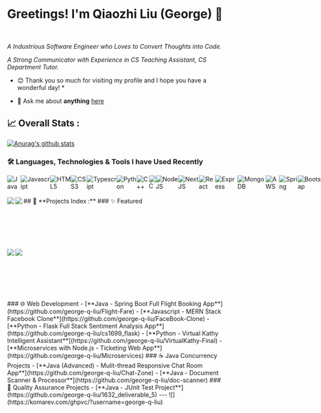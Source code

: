 # Greetings! I'm Qiaozhi Liu (George) 👋<!-- george_qiaozhi_liu  --><!-- george_qiaozhi_liu  --><!-- george_qiaozhi_liu  --><!-- george_qiaozhi_liu  --><!-- george_qiaozhi_liu  --><!-- george_qiaozhi_liu  --><!-- george_qiaozhi_liu  --><!-- george_qiaozhi_liu  --><!-- george_qiaozhi_liu  -->
</a><!-- george_qiaozhi_liu  --><!-- george_qiaozhi_liu  --><!-- george_qiaozhi_liu  --><!-- george_qiaozhi_liu  --><!-- george_qiaozhi_liu  -->
<!-- george_qiaozhi_liu  --><!-- george_qiaozhi_liu  --><!-- george_qiaozhi_liu  --><!-- george_qiaozhi_liu  --><!-- george_qiaozhi_liu  -->
<br /><!-- george_qiaozhi_liu  --><!-- george_qiaozhi_liu  --><!-- george_qiaozhi_liu  --><!-- george_qiaozhi_liu  --><!-- george_qiaozhi_liu  --><!-- george_qiaozhi_liu  --><!-- george_qiaozhi_liu  --><!-- george_qiaozhi_liu  --><!-- george_qiaozhi_liu  -->
<!-- george_qiaozhi_liu  --><!-- george_qiaozhi_liu  --><!-- george_qiaozhi_liu  --><!-- george_qiaozhi_liu  -->
<!-- george_qiaozhi_liu  --><!-- george_qiaozhi_liu  --><!-- george_qiaozhi_liu  --><!-- george_qiaozhi_liu  --><!-- george_qiaozhi_liu  -->
*A Industrious Software Engineer who Loves to Convert Thoughts into Code.*<!-- george_qiaozhi_liu  --><!-- george_qiaozhi_liu  --><!-- george_qiaozhi_liu  --><!-- george_qiaozhi_liu  --><!-- george_qiaozhi_liu  --><!-- george_qiaozhi_liu  --><!-- george_qiaozhi_liu  -->
<!-- george_qiaozhi_liu  --><!-- george_qiaozhi_liu  --><!-- george_qiaozhi_liu  --><!-- george_qiaozhi_liu  --><!-- george_qiaozhi_liu  -->
*A Strong Communicator with Experience in CS Teaching Assistant, CS Department Tutor.*<!-- george_qiaozhi_liu  --><!-- george_qiaozhi_liu  -->
<!-- george_qiaozhi_liu  --><!-- george_qiaozhi_liu  --><!-- george_qiaozhi_liu  --><!-- george_qiaozhi_liu  --><!-- george_qiaozhi_liu  --><!-- george_qiaozhi_liu  --><!-- george_qiaozhi_liu  --><!-- george_qiaozhi_liu  --><!-- george_qiaozhi_liu  --><!-- george_qiaozhi_liu  -->
* 😊 Thank you so much for visiting my profile and I hope you have a wonderful day! *<!-- george_qiaozhi_liu  --><!-- george_qiaozhi_liu  --><!-- george_qiaozhi_liu  --><!-- george_qiaozhi_liu  --><!-- george_qiaozhi_liu  --><!-- george_qiaozhi_liu  --><!-- george_qiaozhi_liu  -->
<!-- george_qiaozhi_liu  --><!-- george_qiaozhi_liu  --><!-- george_qiaozhi_liu  --><!-- george_qiaozhi_liu  --><!-- george_qiaozhi_liu  --><!-- george_qiaozhi_liu  --><!-- george_qiaozhi_liu  --><!-- george_qiaozhi_liu  --><!-- george_qiaozhi_liu  --><!-- george_qiaozhi_liu  -->
- 💬 Ask me about **anything** [here](https://github.com/george-q-liu/george-q-liu/issues)<!-- george_qiaozhi_liu  --><!-- george_qiaozhi_liu  --><!-- george_qiaozhi_liu  --><!-- george_qiaozhi_liu  --><!-- george_qiaozhi_liu  --><!-- george_qiaozhi_liu  -->
<!-- george_qiaozhi_liu  --><!-- george_qiaozhi_liu  --><!-- george_qiaozhi_liu  --><!-- george_qiaozhi_liu  --><!-- george_qiaozhi_liu  --><!-- george_qiaozhi_liu  --><!-- george_qiaozhi_liu  --><!-- george_qiaozhi_liu  --><!-- george_qiaozhi_liu  --><!-- george_qiaozhi_liu  -->
<!-- george_qiaozhi_liu  --><!-- george_qiaozhi_liu  --><!-- george_qiaozhi_liu  --><!-- george_qiaozhi_liu  --><!-- george_qiaozhi_liu  -->
## 📈 **Overall Stats :**  <!-- george_qiaozhi_liu  --><!-- george_qiaozhi_liu  --><!-- george_qiaozhi_liu  --><!-- george_qiaozhi_liu  -->
<!-- george_qiaozhi_liu  --><!-- george_qiaozhi_liu  --><!-- george_qiaozhi_liu  --><!-- george_qiaozhi_liu  --><!-- george_qiaozhi_liu  -->
<!-- george_qiaozhi_liu  --><!-- george_qiaozhi_liu  --><!-- george_qiaozhi_liu  --><!-- george_qiaozhi_liu  --><!-- george_qiaozhi_liu  -->
[![Anurag's github stats](https://github-readme-stats.vercel.app/api?username=AbdulMalikDev&hide_title=true&hide=stars&theme=default)](https://github.com/george-q-liu/george-q-liu)<!-- george_qiaozhi_liu  --><!-- george_qiaozhi_liu  --><!-- george_qiaozhi_liu  --><!-- george_qiaozhi_liu  -->
<br/><!-- george_qiaozhi_liu  --><!-- george_qiaozhi_liu  --><!-- george_qiaozhi_liu  --><!-- george_qiaozhi_liu  --><!-- george_qiaozhi_liu  --><!-- george_qiaozhi_liu  --><!-- george_qiaozhi_liu  --><!-- george_qiaozhi_liu  --><!-- george_qiaozhi_liu  --><!-- george_qiaozhi_liu  -->
<!-- george_qiaozhi_liu  --><!-- george_qiaozhi_liu  --><!-- george_qiaozhi_liu  --><!-- george_qiaozhi_liu  --><!-- george_qiaozhi_liu  --><!-- george_qiaozhi_liu  --><!-- george_qiaozhi_liu  --><!-- george_qiaozhi_liu  --><!-- george_qiaozhi_liu  --><!-- george_qiaozhi_liu  -->
<!-- george_qiaozhi_liu  --><!-- george_qiaozhi_liu  --><!-- george_qiaozhi_liu  --><!-- george_qiaozhi_liu  --><!-- george_qiaozhi_liu  --><!-- george_qiaozhi_liu  --><!-- george_qiaozhi_liu  --><!-- george_qiaozhi_liu  --><!-- george_qiaozhi_liu  --><!-- george_qiaozhi_liu  -->
### 🛠️ Languages, Technologies & Tools I have Used Recently<!-- george_qiaozhi_liu  --><!-- george_qiaozhi_liu  --><!-- george_qiaozhi_liu  --><!-- george_qiaozhi_liu  --><!-- george_qiaozhi_liu  --><!-- george_qiaozhi_liu  -->
<!-- george_qiaozhi_liu  --><!-- george_qiaozhi_liu  --><!-- george_qiaozhi_liu  --><!-- george_qiaozhi_liu  --><!-- george_qiaozhi_liu  --><!-- george_qiaozhi_liu  --><!-- george_qiaozhi_liu  --><!-- george_qiaozhi_liu  --><!-- george_qiaozhi_liu  --><!-- george_qiaozhi_liu  -->
<div style="display:flex"><!-- george_qiaozhi_liu  --><!-- george_qiaozhi_liu  --><!-- george_qiaozhi_liu  --><!-- george_qiaozhi_liu  --><!-- george_qiaozhi_liu  --><!-- george_qiaozhi_liu  --><!-- george_qiaozhi_liu  --><!-- george_qiaozhi_liu  --><!-- george_qiaozhi_liu  --><!-- george_qiaozhi_liu  -->
<!-- george_qiaozhi_liu  --><!-- george_qiaozhi_liu  --><img alt="Java" src="https://img.shields.io/badge/Java-ED8B00?style=for-the-badge&logo=java&logoColor=white"><!-- george_qiaozhi_liu  --><!-- george_qiaozhi_liu  --><!-- george_qiaozhi_liu  --><!-- george_qiaozhi_liu  --><!-- george_qiaozhi_liu  --><!-- george_qiaozhi_liu  --><!-- george_qiaozhi_liu  --><!-- george_qiaozhi_liu  --><!-- george_qiaozhi_liu  --><!-- george_qiaozhi_liu  -->
<!-- george_qiaozhi_liu  --><!-- george_qiaozhi_liu  --><img alt="Javascript" src="https://img.shields.io/badge/JavaScript-323330?style=for-the-badge&logo=javascript&logoColor=F7DF1E"><!-- george_qiaozhi_liu  --><!-- george_qiaozhi_liu  -->
<!-- george_qiaozhi_liu  --><!-- george_qiaozhi_liu  --><img alt="HTML5" src="https://img.shields.io/badge/html5%20-%23E34F26.svg?&style=for-the-badge&logo=html5&logoColor=white"/><!-- george_qiaozhi_liu  --><!-- george_qiaozhi_liu  -->
<!-- george_qiaozhi_liu  --><!-- george_qiaozhi_liu  --><img alt="CSS3" src="https://img.shields.io/badge/css3%20-%231572B6.svg?&style=for-the-badge&logo=css3&logoColor=white"/><!-- george_qiaozhi_liu  --><!-- george_qiaozhi_liu  -->
<!-- george_qiaozhi_liu  --><!-- george_qiaozhi_liu  --><img alt="Typescript" src="https://img.shields.io/badge/TypeScript-007ACC?style=for-the-badge&logo=typescript&logoColor=white"><!-- george_qiaozhi_liu  --><!-- george_qiaozhi_liu  -->
<!-- george_qiaozhi_liu  --><!-- george_qiaozhi_liu  --><img alt="Python" src="https://img.shields.io/badge/Python-FFD43B?style=for-the-badge&logo=python&logoColor=blue"><!-- george_qiaozhi_liu  --><!-- george_qiaozhi_liu  -->
<!-- george_qiaozhi_liu  --><!-- george_qiaozhi_liu  --><img alt="C++" src="https://img.shields.io/badge/C%2B%2B-00599C?style=for-the-badge&logo=c%2B%2B&logoColor=white"><!-- george_qiaozhi_liu  --><!-- george_qiaozhi_liu  -->
<!-- george_qiaozhi_liu  --><!-- george_qiaozhi_liu  --><img alt="C" src="https://img.shields.io/badge/C-00599C?style=for-the-badge&logo=C&logoColor=white"><!-- george_qiaozhi_liu  --><!-- george_qiaozhi_liu  -->
<!-- george_qiaozhi_liu  --><!-- george_qiaozhi_liu  --><img alt="NodeJS" src="https://img.shields.io/badge/node.js%20-%2343853D.svg?&style=for-the-badge&logo=node.js&logoColor=white"/><!-- george_qiaozhi_liu  --><!-- george_qiaozhi_liu  -->
<!-- george_qiaozhi_liu  --><!-- george_qiaozhi_liu  --><img alt="NextJS" src="https://img.shields.io/badge/next.js-000000?style=for-the-badge&logo=nextdotjs&logoColor=white"><!-- george_qiaozhi_liu  --><!-- george_qiaozhi_liu  -->
<!-- george_qiaozhi_liu  --><!-- george_qiaozhi_liu  --><img alt="React" src="https://img.shields.io/badge/React-20232A?style=for-the-badge&logo=react&logoColor=61DAFB"><!-- george_qiaozhi_liu  --><!-- george_qiaozhi_liu  -->
<!-- george_qiaozhi_liu  --><!-- george_qiaozhi_liu  --><img alt="Express" src="https://img.shields.io/badge/Express.js-000000?style=for-the-badge&logo=express&logoColor=white"><!-- george_qiaozhi_liu  --><!-- george_qiaozhi_liu  -->
<!-- george_qiaozhi_liu  --><!-- george_qiaozhi_liu  --><img alt="MongoDB" src="https://img.shields.io/badge/MongoDB-4EA94B?style=for-the-badge&logo=mongodb&logoColor=white"><!-- george_qiaozhi_liu  --><!-- george_qiaozhi_liu  -->
<!-- george_qiaozhi_liu  --><!-- george_qiaozhi_liu  --><img alt="AWS" src="https://img.shields.io/badge/Amazon_AWS-FF9900?style=for-the-badge&logo=amazonaws&logoColor=white"><!-- george_qiaozhi_liu  --><!-- george_qiaozhi_liu  -->
<!-- george_qiaozhi_liu  --><!-- george_qiaozhi_liu  --><img alt="Spring" src="https://img.shields.io/badge/spring-%236DB33F.svg?style=for-the-badge&logo=spring&logoColor=white"><!-- george_qiaozhi_liu  --><!-- george_qiaozhi_liu  -->
<!-- george_qiaozhi_liu  --><!-- george_qiaozhi_liu  --><img alt="Bootstrap" src="https://img.shields.io/badge/Bootstrap-7534FA?style=for-the-badge&logo=bootstrap&logoColor=white"><!-- george_qiaozhi_liu  --><!-- george_qiaozhi_liu  -->
<!-- george_qiaozhi_liu  --><!-- george_qiaozhi_liu  --><img alt="Docker" src="https://img.shields.io/badge/docker-%230db7ed.svg?style=for-the-badge&logo=docker&logoColor=white"><!-- george_qiaozhi_liu  --><!-- george_qiaozhi_liu  -->
<!-- george_qiaozhi_liu  --><!-- george_qiaozhi_liu  --><img alt="Kubernetes" src="https://img.shields.io/badge/kubernetes-%23326ce5.svg?style=for-the-badge&logo=kubernetes&logoColor=white"><!-- george_qiaozhi_liu  --><!-- george_qiaozhi_liu  -->
<!-- george_qiaozhi_liu  --><!-- george_qiaozhi_liu  --><img alt="MySQL" src="https://img.shields.io/badge/mysql-%2300f.svg?style=for-the-badge&logo=mysql&logoColor=white"><!-- george_qiaozhi_liu  --><!-- george_qiaozhi_liu  -->
<!-- george_qiaozhi_liu  --><!-- george_qiaozhi_liu  --><img alt="Flask" src="https://img.shields.io/badge/flask-%23000.svg?style=for-the-badge&logo=flask&logoColor=white"><!-- george_qiaozhi_liu  --><!-- george_qiaozhi_liu  -->
<!-- george_qiaozhi_liu  --><!-- george_qiaozhi_liu  --><img alt="JWT" src="https://img.shields.io/badge/JWT-black?style=for-the-badge&logo=JSON%20web%20tokens"><!-- george_qiaozhi_liu  --><!-- george_qiaozhi_liu  -->
<!-- george_qiaozhi_liu  --><!-- george_qiaozhi_liu  --><img alt="Redux" src="https://img.shields.io/badge/redux-%23593d88.svg?style=for-the-badge&logo=redux&logoColor=white"><!-- george_qiaozhi_liu  --><!-- george_qiaozhi_liu  -->
<!-- george_qiaozhi_liu  --><!-- george_qiaozhi_liu  --><img alt="Heroku" src="https://img.shields.io/badge/heroku-%23430098.svg?style=for-the-badge&logo=heroku&logoColor=white"><!-- george_qiaozhi_liu  --><!-- george_qiaozhi_liu  -->
<!-- george_qiaozhi_liu  --><!-- george_qiaozhi_liu  --><img alt="Netlify" src="https://img.shields.io/badge/netlify-%23000000.svg?style=for-the-badge&logo=netlify&logoColor=#00C7B7"><!-- george_qiaozhi_liu  --><!-- george_qiaozhi_liu  -->
<!-- george_qiaozhi_liu  --><!-- george_qiaozhi_liu  --><img alt="IntelliJ IDEA" src="https://img.shields.io/badge/IntelliJIDEA-000000.svg?style=for-the-badge&logo=intellij-idea&logoColor=white"><!-- george_qiaozhi_liu  --><!-- george_qiaozhi_liu  -->
<!-- george_qiaozhi_liu  --><!-- george_qiaozhi_liu  --><img alt="VSCode" src="https://img.shields.io/badge/VSCode-0078D4?style=for-the-badge&logo=visual%20studio%20code&logoColor=white"><!-- george_qiaozhi_liu  --><!-- george_qiaozhi_liu  -->
<!-- george_qiaozhi_liu  --><!-- george_qiaozhi_liu  --><img alt="Postman" src="https://img.shields.io/badge/Postman-FF6C37?style=for-the-badge&logo=postman&logoColor=white"><!-- george_qiaozhi_liu  --><!-- george_qiaozhi_liu  -->
<!-- george_qiaozhi_liu  --><!-- george_qiaozhi_liu  --><img alt="Jenkins" src="https://img.shields.io/badge/jenkins-%232C5263.svg?style=for-the-badge&logo=jenkins&logoColor=white"><!-- george_qiaozhi_liu  --><!-- george_qiaozhi_liu  -->
<!-- george_qiaozhi_liu  --><!-- george_qiaozhi_liu  --><img alt="GithubActions" src="https://img.shields.io/badge/GitHub_Actions-2088FF?style=for-the-badge&logo=github-actions&logoColor=white"><!-- george_qiaozhi_liu  --><!-- george_qiaozhi_liu  -->
<!-- george_qiaozhi_liu  --><!-- george_qiaozhi_liu  --><img alt="Git" src="https://img.shields.io/badge/GIT-E44C30?style=for-the-badge&logo=git&logoColor=white"><!-- george_qiaozhi_liu  --><!-- george_qiaozhi_liu  -->
<!-- george_qiaozhi_liu  --><!-- george_qiaozhi_liu  --><img alt="Github" src="https://img.shields.io/badge/GitHub-100000?style=for-the-badge&logo=github&logoColor=white"><!-- george_qiaozhi_liu  --><!-- george_qiaozhi_liu  -->
</div><!-- george_qiaozhi_liu  --><!-- george_qiaozhi_liu  --><!-- george_qiaozhi_liu  --><!-- george_qiaozhi_liu  -->
<!-- george_qiaozhi_liu  --><!-- george_qiaozhi_liu  --><!-- george_qiaozhi_liu  --><!-- george_qiaozhi_liu  -->
## 📇 **Projects Index :** <!-- george_qiaozhi_liu  --><!-- george_qiaozhi_liu  --><!-- george_qiaozhi_liu  --><!-- george_qiaozhi_liu  -->
<!-- george_qiaozhi_liu  --><!-- george_qiaozhi_liu  --><!-- george_qiaozhi_liu  --><!-- george_qiaozhi_liu  --><!-- george_qiaozhi_liu  --><!-- george_qiaozhi_liu  --><!-- george_qiaozhi_liu  --><!-- george_qiaozhi_liu  --><!-- george_qiaozhi_liu  --><!-- george_qiaozhi_liu  -->
### ✨ Featured<!-- george_qiaozhi_liu  --><!-- george_qiaozhi_liu  --><!-- george_qiaozhi_liu  --><!-- george_qiaozhi_liu  -->
<!-- george_qiaozhi_liu  --><!-- george_qiaozhi_liu  --><!-- george_qiaozhi_liu  --><!-- george_qiaozhi_liu  --><a href="https://github.com/george-q-liu/Flight-Fare"><!-- george_qiaozhi_liu  --><!-- george_qiaozhi_liu  --><!-- george_qiaozhi_liu  --><!-- george_qiaozhi_liu  -->
  <!-- george_qiaozhi_liu  --><!-- george_qiaozhi_liu  --><!-- george_qiaozhi_liu  --><!-- george_qiaozhi_liu  --><img align="left" src="https://github-readme-stats.vercel.app/api/pin/?username=george-q-liu&repo=Flight-Fare&theme=default" /></a><!-- george_qiaozhi_liu  --><!-- george_qiaozhi_liu  --><!-- george_qiaozhi_liu  --><!-- george_qiaozhi_liu  --><!-- george_qiaozhi_liu  --><!-- george_qiaozhi_liu  --><!-- george_qiaozhi_liu  --><!-- george_qiaozhi_liu  --><!-- george_qiaozhi_liu  --><!-- george_qiaozhi_liu  --><!-- george_qiaozhi_liu  --><!-- george_qiaozhi_liu  -->
<!-- george_qiaozhi_liu  --><!-- george_qiaozhi_liu  --><!-- george_qiaozhi_liu  --><!-- george_qiaozhi_liu  --><a href="https://github.com/george-q-liu/FaceBook-Clone"><!-- george_qiaozhi_liu  --><!-- george_qiaozhi_liu  --><!-- george_qiaozhi_liu  --><!-- george_qiaozhi_liu  -->
  <!-- george_qiaozhi_liu  --><!-- george_qiaozhi_liu  --><!-- george_qiaozhi_liu  --><!-- george_qiaozhi_liu  --><img align="left" src="https://github-readme-stats.vercel.app/api/pin/?username=george-q-liu&repo=FaceBook-Clone&theme=default" /></a><!-- george_qiaozhi_liu  --><!-- george_qiaozhi_liu  --><!-- george_qiaozhi_liu  --><!-- george_qiaozhi_liu  --><!-- george_qiaozhi_liu  --><!-- george_qiaozhi_liu  --><!-- george_qiaozhi_liu  --><!-- george_qiaozhi_liu  --><!-- george_qiaozhi_liu  --><!-- george_qiaozhi_liu  --><!-- george_qiaozhi_liu  --><!-- george_qiaozhi_liu  -->
<!-- george_qiaozhi_liu  --><!-- george_qiaozhi_liu  --><!-- george_qiaozhi_liu  --><!-- george_qiaozhi_liu  -->
  <br /><br /><!-- george_qiaozhi_liu  --><!-- george_qiaozhi_liu  --><!-- george_qiaozhi_liu  --><!-- george_qiaozhi_liu  -->
<br /><!-- george_qiaozhi_liu  --><!-- george_qiaozhi_liu  --><!-- george_qiaozhi_liu  --><!-- george_qiaozhi_liu  -->
<br /><br /><!-- george_qiaozhi_liu  --><!-- george_qiaozhi_liu  --><!-- george_qiaozhi_liu  --><!-- george_qiaozhi_liu  -->
<br /><br /><!-- george_qiaozhi_liu  --><!-- george_qiaozhi_liu  --><!-- george_qiaozhi_liu  --><!-- george_qiaozhi_liu  -->
<!-- george_qiaozhi_liu  --><!-- george_qiaozhi_liu  --><!-- george_qiaozhi_liu  --><!-- george_qiaozhi_liu  -->
<!-- george_qiaozhi_liu  --><!-- george_qiaozhi_liu  --><!-- george_qiaozhi_liu  --><!-- george_qiaozhi_liu  --><a href="https://github.com/george-q-liu/Microservices"><!-- george_qiaozhi_liu  --><!-- george_qiaozhi_liu  --><!-- george_qiaozhi_liu  --><!-- george_qiaozhi_liu  -->
  <!-- george_qiaozhi_liu  --><!-- george_qiaozhi_liu  --><!-- george_qiaozhi_liu  --><!-- george_qiaozhi_liu  --><img align="left" src="https://github-readme-stats.vercel.app/api/pin/?username=george-q-liu&repo=Microservices&theme=default" /></a><!-- george_qiaozhi_liu  --><!-- george_qiaozhi_liu  --><!-- george_qiaozhi_liu  --><!-- george_qiaozhi_liu  -->
<!-- george_qiaozhi_liu  --><!-- george_qiaozhi_liu  --><!-- george_qiaozhi_liu  --><!-- george_qiaozhi_liu  --><a href="https://github.com/george-q-liu/Chat-Zone"><!-- george_qiaozhi_liu  --><!-- george_qiaozhi_liu  --><!-- george_qiaozhi_liu  --><!-- george_qiaozhi_liu  -->
  <!-- george_qiaozhi_liu  --><!-- george_qiaozhi_liu  --><!-- george_qiaozhi_liu  --><!-- george_qiaozhi_liu  --><img align="left" src="https://github-readme-stats.vercel.app/api/pin/?username=george-q-liu&repo=Chat-Zone&theme=default" /></a><!-- george_qiaozhi_liu  --><!-- george_qiaozhi_liu  --><!-- george_qiaozhi_liu  --><!-- george_qiaozhi_liu  --><!-- george_qiaozhi_liu  --><!-- george_qiaozhi_liu  --><!-- george_qiaozhi_liu  --><!-- george_qiaozhi_liu  --><!-- george_qiaozhi_liu  --><!-- george_qiaozhi_liu  --><!-- george_qiaozhi_liu  --><!-- george_qiaozhi_liu  -->
  <br /><br /><!-- george_qiaozhi_liu  --><!-- george_qiaozhi_liu  --><!-- george_qiaozhi_liu  --><!-- george_qiaozhi_liu  -->
<br /><!-- george_qiaozhi_liu  --><!-- george_qiaozhi_liu  --><!-- george_qiaozhi_liu  --><!-- george_qiaozhi_liu  -->
<br /><br /><!-- george_qiaozhi_liu  --><!-- george_qiaozhi_liu  --><!-- george_qiaozhi_liu  --><!-- george_qiaozhi_liu  -->
<br /><br /><!-- george_qiaozhi_liu  --><!-- george_qiaozhi_liu  --><!-- george_qiaozhi_liu  --><!-- george_qiaozhi_liu  -->
<!-- george_qiaozhi_liu  --><!-- george_qiaozhi_liu  --><!-- george_qiaozhi_liu  --><!-- george_qiaozhi_liu  -->
<!-- george_qiaozhi_liu  --><!-- george_qiaozhi_liu  --><!-- george_qiaozhi_liu  --><!-- george_qiaozhi_liu  -->
<!-- george_qiaozhi_liu  --><!-- george_qiaozhi_liu  --><!-- george_qiaozhi_liu  --><!-- george_qiaozhi_liu  -->
###  🌐 Web Development<!-- george_qiaozhi_liu  --><!-- george_qiaozhi_liu  --><!-- george_qiaozhi_liu  --><!-- george_qiaozhi_liu  -->
<!-- george_qiaozhi_liu  --><!-- george_qiaozhi_liu  --><!-- george_qiaozhi_liu  --><!-- george_qiaozhi_liu  -->- [**Java - Spring Boot Full Flight Booking App**](https://github.com/george-q-liu/Flight-Fare)<!-- george_qiaozhi_liu  --><!-- george_qiaozhi_liu  --><!-- george_qiaozhi_liu  --><!-- george_qiaozhi_liu  --><!-- george_qiaozhi_liu  --><!-- george_qiaozhi_liu  --><!-- george_qiaozhi_liu  --><!-- george_qiaozhi_liu  -->
<!-- george_qiaozhi_liu  --><!-- george_qiaozhi_liu  --><!-- george_qiaozhi_liu  --><!-- george_qiaozhi_liu  -->- [**Javascript - MERN Stack Facebook Clone**](https://github.com/george-q-liu/FaceBook-Clone)<!-- george_qiaozhi_liu  --><!-- george_qiaozhi_liu  --><!-- george_qiaozhi_liu  --><!-- george_qiaozhi_liu  --><!-- george_qiaozhi_liu  --><!-- george_qiaozhi_liu  --><!-- george_qiaozhi_liu  --><!-- george_qiaozhi_liu  -->
<!-- george_qiaozhi_liu  --><!-- george_qiaozhi_liu  --><!-- george_qiaozhi_liu  --><!-- george_qiaozhi_liu  -->- [**Python - Flask Full Stack Sentiment Analysis App**](https://github.com/george-q-liu/cs1699_flask)<!-- george_qiaozhi_liu  --><!-- george_qiaozhi_liu  --><!-- george_qiaozhi_liu  --><!-- george_qiaozhi_liu  --><!-- george_qiaozhi_liu  --><!-- george_qiaozhi_liu  --><!-- george_qiaozhi_liu  --><!-- george_qiaozhi_liu  -->
<!-- george_qiaozhi_liu  --><!-- george_qiaozhi_liu  --><!-- george_qiaozhi_liu  --><!-- george_qiaozhi_liu  -->- [**Python - Virtual Kathy Intelligent Assistant**](https://github.com/george-q-liu/VirtualKathy-Final)<!-- george_qiaozhi_liu  --><!-- george_qiaozhi_liu  --><!-- george_qiaozhi_liu  --><!-- george_qiaozhi_liu  --><!-- george_qiaozhi_liu  --><!-- george_qiaozhi_liu  --><!-- george_qiaozhi_liu  --><!-- george_qiaozhi_liu  -->
<!-- george_qiaozhi_liu  --><!-- george_qiaozhi_liu  --><!-- george_qiaozhi_liu  --><!-- george_qiaozhi_liu  -->- [**Microservices with Node.js - Ticketing Web App**](https://github.com/george-q-liu/Microservices)<!-- george_qiaozhi_liu  --><!-- george_qiaozhi_liu  --><!-- george_qiaozhi_liu  --><!-- george_qiaozhi_liu  --><!-- george_qiaozhi_liu  --><!-- george_qiaozhi_liu  --><!-- george_qiaozhi_liu  --><!-- george_qiaozhi_liu  -->
<!-- george_qiaozhi_liu  --><!-- george_qiaozhi_liu  --><!-- george_qiaozhi_liu  --><!-- george_qiaozhi_liu  -->
###  ☕ Java Concurrency Projects<!-- george_qiaozhi_liu  --><!-- george_qiaozhi_liu  --><!-- george_qiaozhi_liu  --><!-- george_qiaozhi_liu  -->
<!-- george_qiaozhi_liu  --><!-- george_qiaozhi_liu  --><!-- george_qiaozhi_liu  --><!-- george_qiaozhi_liu  -->- [**Java (Advanced) - Mulit-thread Responsive Chat Room App**](https://github.com/george-q-liu/Chat-Zone)<!-- george_qiaozhi_liu  --><!-- george_qiaozhi_liu  --><!-- george_qiaozhi_liu  --><!-- george_qiaozhi_liu  --><!-- george_qiaozhi_liu  --><!-- george_qiaozhi_liu  --><!-- george_qiaozhi_liu  --><!-- george_qiaozhi_liu  -->
<!-- george_qiaozhi_liu  --><!-- george_qiaozhi_liu  --><!-- george_qiaozhi_liu  --><!-- george_qiaozhi_liu  -->- [**Java - Document Scanner & Processor**](https://github.com/george-q-liu/doc-scanner)<!-- george_qiaozhi_liu  --><!-- george_qiaozhi_liu  --><!-- george_qiaozhi_liu  --><!-- george_qiaozhi_liu  --><!-- george_qiaozhi_liu  --><!-- george_qiaozhi_liu  --><!-- george_qiaozhi_liu  --><!-- george_qiaozhi_liu  -->
<!-- george_qiaozhi_liu  --><!-- george_qiaozhi_liu  --><!-- george_qiaozhi_liu  --><!-- george_qiaozhi_liu  -->
<!-- george_qiaozhi_liu  --><!-- george_qiaozhi_liu  --><!-- george_qiaozhi_liu  --><!-- george_qiaozhi_liu  -->
###  🔗 Quality Assurance Projects<!-- george_qiaozhi_liu  --><!-- george_qiaozhi_liu  --><!-- george_qiaozhi_liu  --><!-- george_qiaozhi_liu  -->
<!-- george_qiaozhi_liu  --><!-- george_qiaozhi_liu  --><!-- george_qiaozhi_liu  --><!-- george_qiaozhi_liu  -->- [**Java - JUnit Test Project**](https://github.com/george-q-liu/1632_deliverable_5)<!-- george_qiaozhi_liu  --><!-- george_qiaozhi_liu  --><!-- george_qiaozhi_liu  --><!-- george_qiaozhi_liu  --><!-- george_qiaozhi_liu  --><!-- george_qiaozhi_liu  --><!-- george_qiaozhi_liu  --><!-- george_qiaozhi_liu  -->
<!-- george_qiaozhi_liu  --><!-- george_qiaozhi_liu  --><!-- george_qiaozhi_liu  --><!-- george_qiaozhi_liu  -->
---<!-- george_qiaozhi_liu  --><!-- george_qiaozhi_liu  --><!-- george_qiaozhi_liu  --><!-- george_qiaozhi_liu  -->
<!-- george_qiaozhi_liu  --><!-- george_qiaozhi_liu  --><!-- george_qiaozhi_liu  --><!-- george_qiaozhi_liu  -->
<!-- george_qiaozhi_liu  --><!-- george_qiaozhi_liu  --><!-- george_qiaozhi_liu  --><!-- george_qiaozhi_liu  -->![](https://komarev.com/ghpvc/?username=george-q-liu)<!-- george_qiaozhi_liu  --><!-- george_qiaozhi_liu  --><!-- george_qiaozhi_liu  --><!-- george_qiaozhi_liu  -->
<!-- george_qiaozhi_liu  --><!-- george_qiaozhi_liu  --><!-- george_qiaozhi_liu  --><!-- george_qiaozhi_liu  -->
<!-- george_qiaozhi_liu  --><!-- george_qiaozhi_liu  --><!-- george_qiaozhi_liu  --><!-- george_qiaozhi_liu  -->
<!-- george_qiaozhi_liu  --><!-- george_qiaozhi_liu  --><!-- george_qiaozhi_liu  --><!-- george_qiaozhi_liu  -->
<!-- george_qiaozhi_liu  --><!-- george_qiaozhi_liu  --><!-- george_qiaozhi_liu  --><!-- george_qiaozhi_liu  -->
